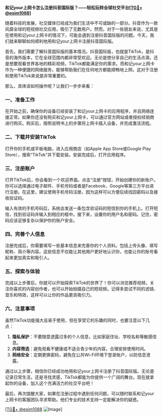 **和记your上网卡怎么注册抖音国际版？——轻松玩转全球社交平台[[TG💪+ @esim1088](https://t.me/s/esim1088)]**

随着科技的发展，社交媒体已经成为我们生活中不可或缺的一部分。抖音作为一款风靡全球的短视频社交应用，吸引了无数用户。然而，对于一些朋友来说，尤其是在使用和记your上网卡的情况下，可能会遇到注册抖音国际版的问题。今天，我们就来聊聊如何顺利地用和记your上网卡注册抖音国际版。

首先，我们需要了解抖音国际版的基本情况。抖音国际版，也就是TikTok，是抖音的海外版本，它在全球范围内都非常受欢迎。无论是想分享自己的生活点滴，还是想要观看世界各地的精彩视频，TikTok都能满足你的需求。而和记your上网卡作为一种便捷的网络服务，能够帮助我们在任何地方都能顺畅地上网，这对于注册和使用TikTok来说是非常重要的。

那么，具体该如何操作呢？让我们一步步来看：

### 一、准备工作

在开始之前，确保你的设备已经安装了和记your上网卡的应用程序，并且网络连接正常。如果你还没有购买和记your上网卡，可以通过官方网站或者授权经销商进行购买。购买后，按照说明书上的步骤将上网卡插入设备，并完成激活流程。

### 二、下载并安装TikTok

打开你的手机或平板电脑，进入应用商店（如Apple App Store或Google Play Store），搜索“TikTok”并下载安装。安装完成后，打开应用程序。

### 三、注册账户

打开TikTok后，你会看到一个欢迎界面。点击“注册”按钮，开始创建你的新账户。你可以选择通过电子邮件、手机号码或者是Facebook、Google等第三方平台进行注册。在这里，建议使用手机号码注册，因为这样可以方便后续找回密码以及接收验证码。

输入有效的手机号码后，系统会发送一条包含验证码的短信到你的手机上。打开短信，找到验证码并输入到相应的框中。接下来，设置你的用户名和密码。记住，密码应该足够复杂以保护你的账户安全。

### 四、完善个人信息

注册完成后，你需要填写一些基本信息来完善你的个人资料。包括上传头像、填写昵称、简介等内容。这些信息不仅能让其他用户更好地认识你，也能让你的账号看起来更加真实和吸引人。

### 五、探索与体验

完成以上步骤后，你就可以开始探索TikTok的世界了！你可以浏览推荐视频，关注你喜欢的内容创作者，也可以开始拍摄自己的短视频。记得多尝试不同的滤镜、音乐和特效，这样可以让你的作品更具吸引力。

### 六、注意事项

虽然TikTok功能强大且易于使用，但在享受它的乐趣的同时，也要注意以下几点：

1. **隐私保护**：不要随意透露过多的个人信息，比如家庭住址、学校名称等敏感信息。
2. **内容筛选**：避免观看不健康或不适合青少年的内容，合理安排使用时间。
3. **网络安全**：定期更换密码，避免在公共Wi-Fi环境下登录账户，以防信息泄露。

通过以上步骤，相信你已经成功地用和记your上网卡注册了抖音国际版。无论是记录日常生活，还是寻找灵感，TikTok都能为你提供一个广阔的舞台。现在就拿起你的设备，加入这个充满活力的社交平台吧！

最后，再次提醒大家，如果在注册过程中遇到任何问题，可以随时联系和记your上网卡的客服团队寻求帮助。他们专业的技术支持一定能解决你的疑惑。

[[TG💪+ @esim1088](https://t.me/s/esim1088) ![Image](https://i.postimg.cc/4NQfJmqS/Snipaste-2025-05-13-00-14-12.png)]